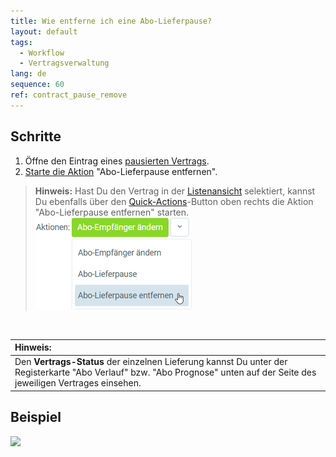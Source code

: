```yaml
---
title: Wie entferne ich eine Abo-Lieferpause?
layout: default
tags:
  - Workflow
  - Vertragsverwaltung
lang: de
sequence: 60
ref: contract_pause_remove
---
```


## Schritte
1. Öffne den Eintrag eines [pausierten Vertrags](Vertrag_Lieferpause_einstellen).
1. [Starte die Aktion](AktionStarten) "Abo-Lieferpause entfernen".
 >**Hinweis:** Hast Du den Vertrag in der [Listenansicht](Ansichten) selektiert, kannst Du ebenfalls über den [Quick-Actions](AktionStarten)-Button oben rechts die Aktion "Abo-Lieferpause entfernen" starten.<br>
 ![](assets/Abo_Lieferpause_entfernen_button.png)

<br>

| **Hinweis:** |
| :--- |
| Den **Vertrags-Status** der einzelnen Lieferung kannst Du unter der Registerkarte "Abo Verlauf" bzw. "Abo Prognose" unten auf der Seite des jeweiligen Vertrages einsehen. |

## Beispiel
![](assets/Vertrag_Lieferpause_entfernen.gif)
